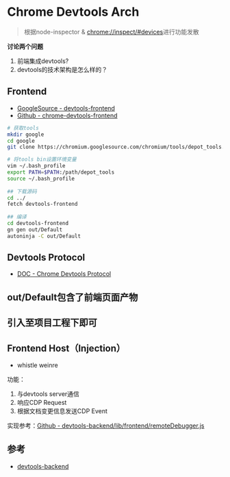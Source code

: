 # Chrome Devtools Arch

> 根据node-inspector & [chrome://inspect/#devices](chrome://inspect/#devices)进行功能发散


**讨论两个问题**

1. 前端集成devtools?
2. devtools的技术架构是怎么样的？

## Frontend

- [GoogleSource - devtools-frontend](https://chromium.googlesource.com/devtools/devtools-frontend)
- [Github - chrome-devtools-frontend](https://github.com/ChromeDevTools/devtools-frontend)

```bash
# 获取tools
mkdir google
cd google
git clone https://chromium.googlesource.com/chromium/tools/depot_tools.git

# 将tools bin设置环境变量
vim ~/.bash_profile
export PATH=$PATH:/path/depot_tools
source ~/.bash_profile
 
## 下载源码
cd ../
fetch devtools-frontend
 
## 编译
cd devtools-frontend
gn gen out/Default
autoninja -C out/Default
```

## Devtools Protocol

- [DOC - Chrome Devtools Protocol](https://chromedevtools.github.io/devtools-protocol/)

## out/Default包含了前端页面产物
## 引入至项目工程下即可

## Frontend Host（Injection）

- whistle weinre

功能：
1. 与devtools server通信
2. 响应CDP Request
3. 根据文档变更信息发送CDP Event

实现参考：[Github - devtools-backend/lib/frontend/remoteDebugger.js](https://github.com/christian-bromann/devtools-backend/blob/master/lib/frontend/remoteDebugger.js)

## 参考

* [devtools-backend](https://github.com/christian-bromann/devtools-backend)
